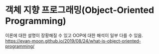 # 객체 지향 프로그래밍(Object-Oriented Programming)
이론에 대한 설명이 장황해질 수 있고 OOP에 대한 해석이 일부 다를 수 있음.  
https://evan-moon.github.io/2019/08/24/what-is-object-oriented-programming/